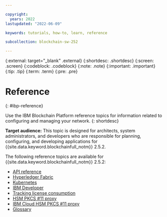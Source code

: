 ```yaml
---

copyright:
  years: 2022
lastupdated: "2022-06-09"

keywords: tutorials, how-to, learn, reference

subcollection: blockchain-sw-252

---
```


{:external: target="_blank" .external}
{:shortdesc: .shortdesc}
{:screen: .screen}
{:codeblock: .codeblock}
{:note: .note}
{:important: .important}
{:tip: .tip}
{:term: .term}
{:pre: .pre}


# Reference
{: #ibp-reference}

Use the IBM Blockchain Platform reference topics for information related to configuring and managing your network. 
{: shortdesc}

**Target audience:** This topic is designed for architects, system administrators, and developers who are responsible 
for planning, configuring, and developing applications for {{site.data.keyword.blockchainfull_notm}} 2.5.2.

The following reference topics are available for {{site.data.keyword.blockchainfull_notm}} 2.5.2: 

* [API reference](https://cloud.ibm.com/apidocs/blockchain)
* [Hyperledger Fabric](reference/v10_fabric.md)
* [Kubernetes](reference/k8s.md)
* [IBM Developer](https://developer.ibm.com/technologies/blockchain/)
* [Tracking license consumption](reference/metering.md)
* [HSM PKCS #11 proxy](reference/hsm-pkcs11.md) 
* [IBM Cloud HSM PKCS #11 proxy](reference/hsm-pkcs11-ic.md)
* [Glossary](glossary.md)

